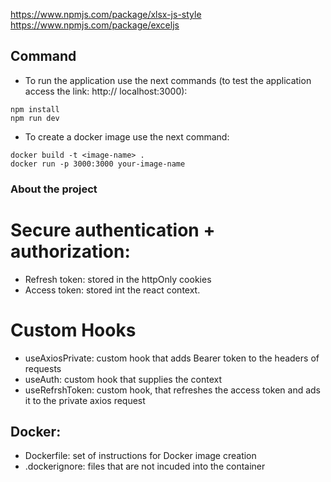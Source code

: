 https://www.npmjs.com/package/xlsx-js-style
https://www.npmjs.com/package/exceljs

## Command

- To run the application use the next commands (to test the application access the link: http:// localhost:3000):

```
npm install
npm run dev
```

- To create a docker image use the next command:

```
docker build -t <image-name> .
docker run -p 3000:3000 your-image-name
```

### About the project

# Secure authentication + authorization:

- Refresh token: stored in the httpOnly cookies
- Access token: stored int the react context.

# Custom Hooks

- useAxiosPrivate: custom hook that adds Bearer token to the headers of requests
- useAuth: custom hook that supplies the context
- useRefrshToken: custom hook, that refreshes the access token and ads it to the private axios request

## Docker:

- Dockerfile: set of instructions for Docker image creation
- .dockerignore: files that are not incuded into the container
